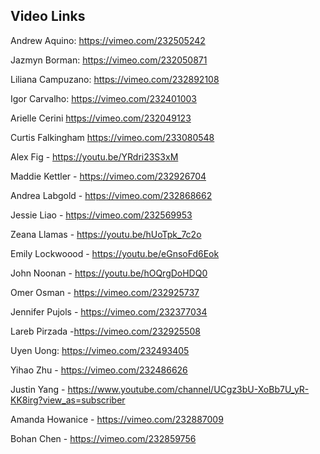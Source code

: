 ## Video Links

Andrew Aquino: https://vimeo.com/232505242

Jazmyn Borman: https://vimeo.com/232050871

Liliana Campuzano: https://vimeo.com/232892108

Igor Carvalho: https://vimeo.com/232401003

Arielle Cerini https://vimeo.com/232049123

Curtis Falkingham https://vimeo.com/233080548

Alex Fig - https://youtu.be/YRdri23S3xM

Maddie Kettler - https://vimeo.com/232926704

Andrea Labgold - https://vimeo.com/232868662

Jessie Liao - https://vimeo.com/232569953

Zeana Llamas - https://youtu.be/hUoTpk_7c2o

Emily Lockwoood -  https://youtu.be/eGnsoFd6Eok

John Noonan - https://youtu.be/hOQrgDoHDQ0

Omer Osman - https://vimeo.com/232925737

Jennifer Pujols - https://vimeo.com/232377034

Lareb Pirzada -https://vimeo.com/232925508

Uyen Uong: https://vimeo.com/232493405

Yihao Zhu - https://vimeo.com/232486626

Justin Yang - https://www.youtube.com/channel/UCgz3bU-XoBb7U_yR-KK8irg?view_as=subscriber

Amanda Howanice - https://vimeo.com/232887009

Bohan Chen - https://vimeo.com/232859756

